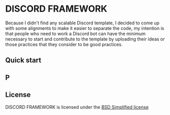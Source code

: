 # DISCORD FRAMEWORK 
Because I didn't find any scalable Discord template, I decided to come up with some alignments to make it easier to separate the code, my intention is that people who need to work a Discord bot can have the minimum necessary to start and contribute to the template by uploading their ideas or those practices that they consider to be good practices.

## Quick start


## P



## License

DISCORD FRAMEWORK is licensed under the [BSD Simplified license](LICENSE.md)
